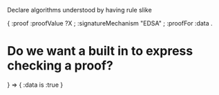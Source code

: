 Declare algorithms understood by having rule slike

{
  :proof
    :proofValue ?X ;
    :signatureMechanism "EDSA" ;
    :proofFor :data .

  # Do we want a built in to express checking a proof?
} => {
  :data is :true
}
